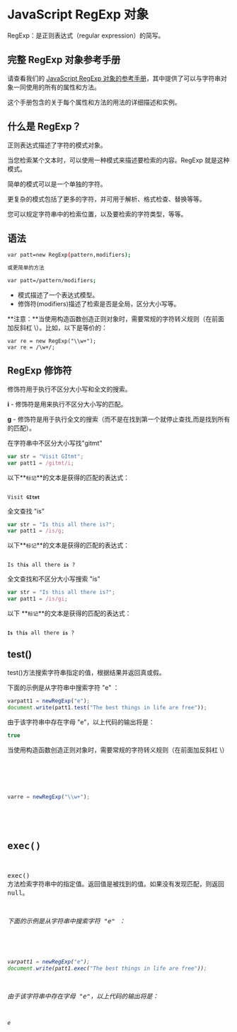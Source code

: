 # JavaScript RegExp 对象

RegExp：是正则表达式（regular expression）的简写。

## 完整 RegExp 对象参考手册


请查看我们的  <a href="../jsref/jsref-obj-regexp.html">JavaScript RegExp 对象的参考手册</a>，其中提供了可以与字符串对象一同使用的所有的属性和方法。

这个手册包含的关于每个属性和方法的用法的详细描述和实例。

## 什么是 RegExp？

正则表达式描述了字符的模式对象。

当您检索某个文本时，可以使用一种模式来描述要检索的内容。RegExp 就是这种模式。

简单的模式可以是一个单独的字符。

更复杂的模式包括了更多的字符，并可用于解析、格式检查、替换等等。

您可以规定字符串中的检索位置，以及要检索的字符类型，等等。

## 语法

```Bash
var patt=new RegExp(pattern,modifiers);

或更简单的方法

var patt=/pattern/modifiers;
```

- 模式描述了一个表达式模型。
- 修饰符(modifiers)描述了检索是否是全局，区分大小写等。

**注意：**当使用构造函数创造正则对象时，需要常规的字符转义规则（在前面加反斜杠 \）。比如，以下是等价的：

```javascrip
var re = new RegExp("\\w+");
var re = /\w+/;
```

## RegExp 修饰符

修饰符用于执行不区分大小写和全文的搜索。

**i** - 修饰符是用来执行不区分大小写的匹配。

**g** - 修饰符是用于执行全文的搜索（而不是在找到第一个就停止查找,而是找到所有的匹配）。

<!--sec data-title="实例1" data-filename="jsref_regexp_i" ces-->
在字符串中不区分大小写找"gitmt"

```javascript
var str = "Visit GItmt";
var patt1 = /gitmt/i;
```

以下**`标记`**的文本是获得的匹配的表达式：

<pre class="language-"><code class="lang-javascript">
Visit <strong><code>GItmt</code></strong>
</code></pre>

<!--endsec-->

<!--sec data-title="实例2" data-filename="jsref_regexp_g" ces-->
全文查找 "is"

```javascript
var str = "Is this all there is?";
var patt1 = /is/g;
```

以下**`标记`**的文本是获得的匹配的表达式：

<pre class="language-"><code class="lang-javascript">
Is th<strong><code>is</code></strong> all there <strong><code>is</code></strong> ?
</code></pre>

<!--endsec-->

<!--sec data-title="实例3" data-filename="jsref_regexp_g_2" ces-->
全文查找和不区分大小写搜索 "is"

```javascript
var str = "Is this all there is?";
var patt1 = /is/gi;
```

以下 **`标记`**的文本是获得的匹配的表达式：

<pre class="language-"><code class="lang-javascript">
<strong><code>Is</code></strong> th<strong><code>is</code></strong> all there <strong><code>is</code></strong> ?
</code></pre>

<!--endsec-->

## test()

test()方法搜索字符串指定的值，根据结果并返回真或假。

下面的示例是从字符串中搜索字符 "e" ：

<!--sec data-title="实例" data-filename="js_regexp_test" ces-->
```javascript
varpatt1 = newRegExp("e");
document.write(patt1.test("The best things in life are free"));
```

由于该字符串中存在字母 "e"，以上代码的输出将是：

```javascript
true
```
<!--endsec-->

当使用构造函数创造正则对象时，需要常规的字符转义规则（在前面加反斜杠 \）<PRE />

<!--sec data-title="实例" data-filename="js_regexp_test1" ces-->
```javascript
varre = newRegExp("\\w+");
```
<!--endsec-->

## exec()

exec() 方法检索字符串中的指定值。返回值是被找到的值。如果没有发现匹配，则返回 null。<I />

下面的示例是从字符串中搜索字符 "e" ：

<!--sec data-title="实例" data-filename="js_regexp_exec" ces-->
```javascript
varpatt1 = newRegExp("e");
document.write(patt1.exec("The best things in life are free"));
```

由于该字符串中存在字母 "e"，以上代码的输出将是：

```javascript
e
```
<!--endsec-->